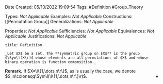 <div class="topSpace"></div>

Date Created: 05/10/2022 19:09:54
Tags: #Definition #Group_Theory

Types: _Not Applicable_
Examples: _Not Applicable_
Constructions: [[Permutation Group]]
Generalizations: _Not Applicable_

Properties: _Not Applicable_
Sufficiencies: _Not Applicable_
Equivalences: _Not Applicable_
Justifications: _Not Applicable_

``` ad-Definition
title: Definition.

_Let $X$ be a set. The **symmetric group on $X$** is the group $\Sym\l(X\r)$ whose elements are all permutations of $X$ and whose binary operation is function composition._

```

**Remark.** If $X=\l\{1,\dots,n\r\}$, as is usually the case, we denote $S_n\coloneqq\Sym\l(\l\{1,\dots,n\r\}\r)$.<span style="float:right;">$\blacklozenge$</span>
